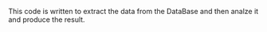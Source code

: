 This code is written to extract the data from the DataBase and then analze it and produce the result.

